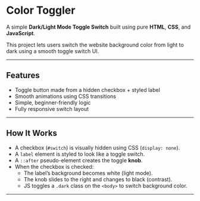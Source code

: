 #  Color Toggler

A simple **Dark/Light Mode Toggle Switch** built using pure **HTML**, **CSS**, and **JavaScript**.

This project lets users switch the website background color from light to dark using a smooth toggle switch UI.

---

##  Features

- Toggle button made from a hidden checkbox + styled label
- Smooth animations using CSS transitions
- Simple, beginner-friendly logic
- Fully responsive switch layout

---

##  How It Works

- A checkbox (`#switch`) is visually hidden using CSS (`display: none`).
- A `label` element is styled to look like a toggle switch.
- A `::after` pseudo-element creates the toggle **knob**.
- When the checkbox is checked:
  - The label’s background becomes white (light mode).
  - The knob slides to the right and changes to black (contrast).
  - JS toggles a `.dark` class on the `<body>` to switch background color.

---
